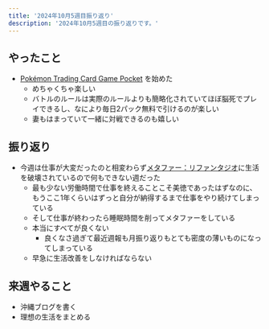 ```yaml
---
title: '2024年10月5週目振り返り'
description: '2024年10月5週目の振り返りです。'
---
```


## やったこと

- [Pokémon Trading Card Game Pocket](https://www.pokemontcgpocket.com/ja/) を始めた
  - めちゃくちゃ楽しい
  - バトルのルールは実際のルールよりも簡略化されていてほぼ脳死でプレイできるし、なにより毎日2パック無料で引けるのが楽しい
  - 妻もはまっていて一緒に対戦できるのも嬉しい

## 振り返り

- 今週は仕事が大変だったのと相変わらず[メタファー：リファンタジオ](https://rpg.jp/)に生活を破壊されているので何もできない週だった
  - 最も少ない労働時間で仕事を終えることこそ美徳であったはずなのに、もうここ1年くらいはずっと自分が納得するまで仕事をやり続けてしまっている
  - そして仕事が終わったら睡眠時間を削ってメタファーをしている
  - 本当にすべてが良くない
    - 良くなさ過ぎて最近週報も月振り返りもとても密度の薄いものになってしまっている
  - 早急に生活改善をしなければならない

## 来週やること

- 沖縄ブログを書く
- 理想の生活をまとめる
